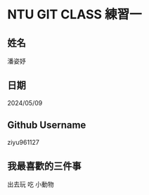 # NTU GIT CLASS 練習一

姓名
----
潘姿妤

日期
----
2024/05/09

Github Username
---------------
ziyu961127


我最喜歡的三件事
---------------
出去玩
吃
小動物
